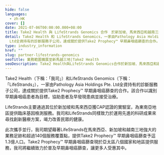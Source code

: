 ```yaml
---
hide: false
languages:
  - zh-HK
cover: []
date: 2021-07-06T00:00:00.000+08:00
title: Take2 Health 與 LifeStrands Genomics 合作　於新加坡、馬來西亞和越南三地提供早期鼻咽癌篩查
detail: Take2 Health 和 LifeStrands Genomics，一家由Pathology Asia Holdings Pte.
  Ltd全資持有的診斷服務子公司，達成關於提供Take2 Prophecy™ 早期鼻咽癌篩查的合作。
type: industry_information
href: ""
slug: partner-lifestrands-genomics
seoTitle: 業務範圍擴展至新馬越三地|Take2 Health
seoDescription: Take2 Health與LifeStrands Genomics合作於新加坡、馬來西亞和越南三地提供早期鼻咽癌篩查，運用先進科研成果改善大眾的健康。
---
```

Take2 Health（下稱：「我司」）和LifeStrands Genomics（下稱：「LifeStrands」），一家由Pathology Asia Holdings Pte. Ltd全資持有的診斷服務子公司，達成關於提供Take2 Prophecy™ 早期鼻咽癌篩查的合作。該合作以識別早期鼻咽癌患者為目標，協助患者及早發現患病並接受治療。

LifeStrands主要通過其位於新加坡和馬來西亞獲CAP認證的實驗室，為東南亞地區提供臨床基因檢測服務。我司和LifeStrands同樣致力於運用先進的科研成果來尋找創新醫療方案，竭力改善民眾的健康。

此次攜手並行，我司期望藉著LifeStrands在馬來西亞、新加坡和越南三地強大的業務足跡和超過140個服務覆蓋點，提供Take2 Prophecy™ 早期鼻咽癌篩查予這1.3億人口。Take2 Prophecy™ 早期鼻咽癌篩查現於亞太區八個國家和地區提供服務，我司將繼續致力於普及早期鼻咽癌篩查，讓更多人受惠其中。